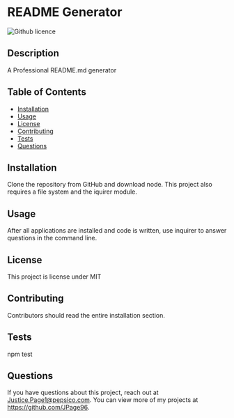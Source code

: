 # README Generator
  ![Github licence](http://img.shields.io/badge/license-MIT-blue.svg)

  
  ## Description 
  A Professional README.md generator

  ## Table of Contents
  * [Installation](#installation)
  * [Usage](#usage)
  * [License](#license)
  * [Contributing](#contributing)
  * [Tests](#tests)
  * [Questions](#questions)
  
  ## Installation 
  Clone the repository from GitHub and download node. This project also requires a file system and the iquirer module.

  ## Usage 
  After all applications are installed and code is written, use inquirer to answer questions in the command line.

  ## License 
  This project is license under MIT

  ## Contributing 
  Contributors should read the entire installation section.

  ## Tests
  npm test

  ## Questions
  If you have questions about this project, reach out at Justice.Page1@pepsico.com. You can view more of my projects at https://github.com/JPage96.